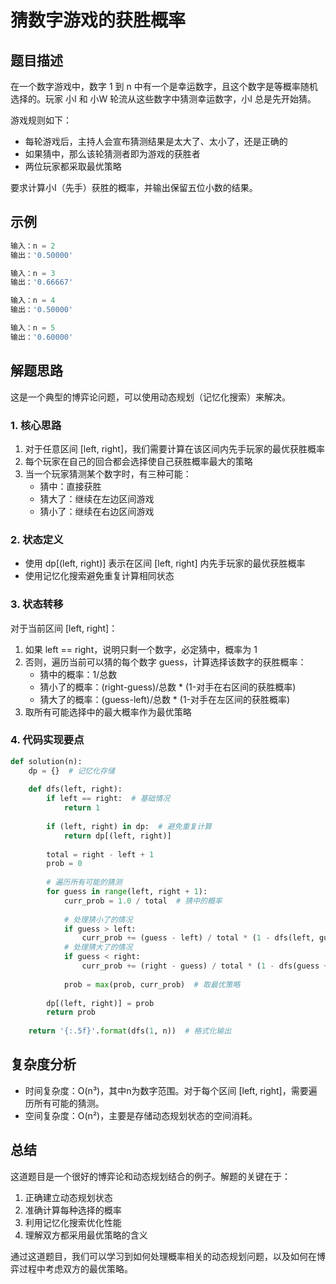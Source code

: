 # 猜数字游戏的获胜概率

## 题目描述

在一个数字游戏中，数字 1 到 n 中有一个是幸运数字，且这个数字是等概率随机选择的。玩家 小I 和 小W 轮流从这些数字中猜测幸运数字，小I 总是先开始猜。

游戏规则如下：
- 每轮游戏后，主持人会宣布猜测结果是太大了、太小了，还是正确的
- 如果猜中，那么该轮猜测者即为游戏的获胜者
- 两位玩家都采取最优策略

要求计算小I（先手）获胜的概率，并输出保留五位小数的结果。

## 示例

```python
输入：n = 2
输出：'0.50000'

输入：n = 3
输出：'0.66667'

输入：n = 4
输出：'0.50000'

输入：n = 5
输出：'0.60000'
```

## 解题思路

这是一个典型的博弈论问题，可以使用动态规划（记忆化搜索）来解决。

### 1. 核心思路

1. 对于任意区间 [left, right]，我们需要计算在该区间内先手玩家的最优获胜概率
2. 每个玩家在自己的回合都会选择使自己获胜概率最大的策略
3. 当一个玩家猜测某个数字时，有三种可能：
   - 猜中：直接获胜
   - 猜大了：继续在左边区间游戏
   - 猜小了：继续在右边区间游戏

### 2. 状态定义

- 使用 dp[(left, right)] 表示在区间 [left, right] 内先手玩家的最优获胜概率
- 使用记忆化搜索避免重复计算相同状态

### 3. 状态转移

对于当前区间 [left, right]：
1. 如果 left == right，说明只剩一个数字，必定猜中，概率为 1
2. 否则，遍历当前可以猜的每个数字 guess，计算选择该数字的获胜概率：
   - 猜中的概率：1/总数
   - 猜小了的概率：(right-guess)/总数 * (1-对手在右区间的获胜概率)
   - 猜大了的概率：(guess-left)/总数 * (1-对手在左区间的获胜概率)
3. 取所有可能选择中的最大概率作为最优策略

### 4. 代码实现要点

```python
def solution(n):
    dp = {}  # 记忆化存储
    
    def dfs(left, right):
        if left == right:  # 基础情况
            return 1
            
        if (left, right) in dp:  # 避免重复计算
            return dp[(left, right)]
            
        total = right - left + 1
        prob = 0
        
        # 遍历所有可能的猜测
        for guess in range(left, right + 1):
            curr_prob = 1.0 / total  # 猜中的概率
            
            # 处理猜小了的情况
            if guess > left:
                curr_prob += (guess - left) / total * (1 - dfs(left, guess - 1))
            # 处理猜大了的情况
            if guess < right:
                curr_prob += (right - guess) / total * (1 - dfs(guess + 1, right))
                
            prob = max(prob, curr_prob)  # 取最优策略
            
        dp[(left, right)] = prob
        return prob
        
    return '{:.5f}'.format(dfs(1, n))  # 格式化输出
```

## 复杂度分析

- 时间复杂度：O(n³)，其中n为数字范围。对于每个区间 [left, right]，需要遍历所有可能的猜测。
- 空间复杂度：O(n²)，主要是存储动态规划状态的空间消耗。

## 总结

这道题目是一个很好的博弈论和动态规划结合的例子。解题的关键在于：
1. 正确建立动态规划状态
2. 准确计算每种选择的概率
3. 利用记忆化搜索优化性能
4. 理解双方都采用最优策略的含义

通过这道题目，我们可以学习到如何处理概率相关的动态规划问题，以及如何在博弈过程中考虑双方的最优策略。
